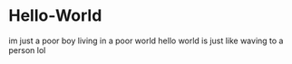 Hello-World
===========
im just a poor boy living in a poor world
hello world is just like waving to a person lol
